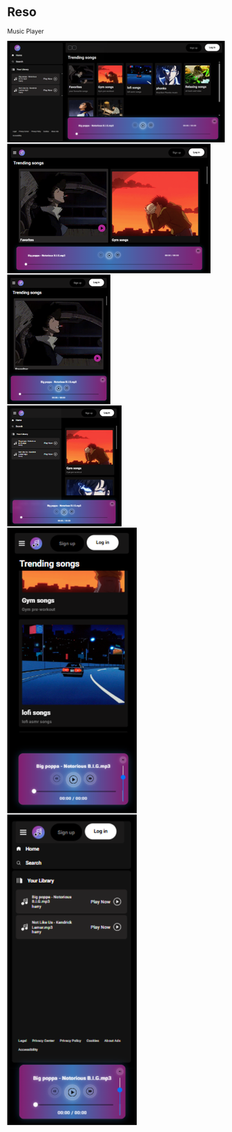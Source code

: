 # Reso
Music Player



<img src="Screenshot 2025-05-17 034432.png"> <img src="Screenshot 2025-05-17 034502.png" alt="My Screenshot" height="300"/> <img src="Screenshot 2025-05-17 034526.png" alt="My Screenshot" height="300"/> <img src="Screenshot 2025-05-17 034557.png" alt="My Screenshot" height="280"/> 
<img src="Screenshot 2025-05-17 034631.png" alt="My Screenshot" width="300"/> <img src="Screenshot 2025-05-17 034752.png" alt="My Screenshot" width="300"/> 


